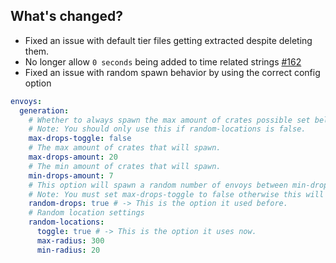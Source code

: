 ## What's changed?
- Fixed an issue with default tier files getting extracted despite deleting them.
- No longer allow `0 seconds` being added to time related strings [#162](https://github.com/Crazy-Crew/CrazyEnvoys/pull/162)
- Fixed an issue with random spawn behavior by using the correct config option
```yml
envoys:
  generation:
    # Whether to always spawn the max amount of crates possible set below, If the option is false. Spawn locations set using /envoy edit will instead spawn.
    # Note: You should only use this if random-locations is false.
    max-drops-toggle: false
    # The max amount of crates that will spawn.
    max-drops-amount: 20
    # The min amount of crates that will spawn.
    min-drops-amount: 7
    # This option will spawn a random number of envoys between min-drops-amount and max-drops-amount.
    # Note: You must set max-drops-toggle to false otherwise this will not function.
    random-drops: true # -> This is the option it used before.
    # Random location settings
    random-locations:
      toggle: true # -> This is the option it uses now.
      max-radius: 300
      min-radius: 20
```